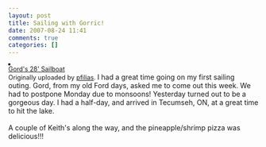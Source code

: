 ```yaml
---
layout: post
title: Sailing with Gorric!
date: 2007-08-24 11:41
comments: true
categories: []
---
```

 <a href="http://www.flickr.com/photos/pfilias/1223285675/" title="photo sharing"><img src="http://farm2.static.flickr.com/1166/1223285675_3529a555d4_m.jpg" alt="" style="border: solid 2px #000000;" /></a>
 <br />
 <span style="font-size: 0.9em; margin-top: 0px;">
  <a href="http://www.flickr.com/photos/pfilias/1223285675/">Gord's 28' Sailboat</a>
  <br />
  Originally uploaded by <a href="http://www.flickr.com/people/pfilias/">pfilias</a>.
 </span>
I had a great time going on my first sailing outing. Gord, from my old Ford days, asked me to come out this week. We had to postpone Monday due to monsoons! Yesterday turned out to be a gorgeous day. I had a half-day, and arrived in Tecumseh, ON, at a great time to hit the lake.<br />
<br />
A couple of Keith's along the way, and the pineapple/shrimp pizza was delicious!!!
<br clear="all" />

